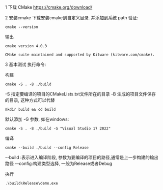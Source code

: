 1 下载 CMake
https://cmake.org/download/

2 安装cmake
下载安装cmake到自定义目录. 并添加到系统 path
验证:

```shell
cmake --version
```

输出

```
cmake version 4.0.3

CMake suite maintained and supported by Kitware (kitware.com/cmake).
```

3 基本测试
执行命令:

构建

```shell
cmake -S . -B ./build
```

-S 指定要编译的项目的CMakeLists.txt文件所在的目录
-B 生成的项目文件保存的目录, 这种方式可以代替

```shell
mkdir build && cd build
```

默认添加 -G 参数, 如在windows:

```shell
cmake -S . -B ./build -G "Visual Studio 17 2022"
```

编译

```shell
cmake --build ./build --config Release
```

--build :表示进入编译阶段, 参数为要编译的项目的路径,通常是上一步构建的输出路径
--config:构建类型选择, 一般为Release或者Debug

执行

```shell
.\build\Release\demo.exe
```
